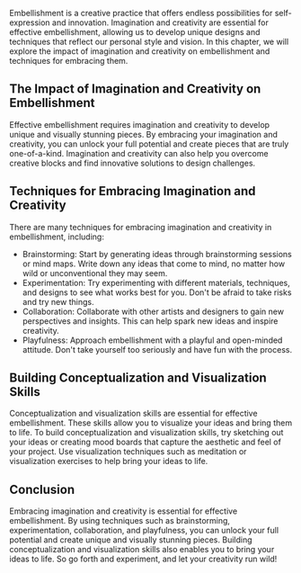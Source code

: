 
Embellishment is a creative practice that offers endless possibilities for self-expression and innovation. Imagination and creativity are essential for effective embellishment, allowing us to develop unique designs and techniques that reflect our personal style and vision. In this chapter, we will explore the impact of imagination and creativity on embellishment and techniques for embracing them.

The Impact of Imagination and Creativity on Embellishment
---------------------------------------------------------

Effective embellishment requires imagination and creativity to develop unique and visually stunning pieces. By embracing your imagination and creativity, you can unlock your full potential and create pieces that are truly one-of-a-kind. Imagination and creativity can also help you overcome creative blocks and find innovative solutions to design challenges.

Techniques for Embracing Imagination and Creativity
---------------------------------------------------

There are many techniques for embracing imagination and creativity in embellishment, including:

* Brainstorming: Start by generating ideas through brainstorming sessions or mind maps. Write down any ideas that come to mind, no matter how wild or unconventional they may seem.
* Experimentation: Try experimenting with different materials, techniques, and designs to see what works best for you. Don't be afraid to take risks and try new things.
* Collaboration: Collaborate with other artists and designers to gain new perspectives and insights. This can help spark new ideas and inspire creativity.
* Playfulness: Approach embellishment with a playful and open-minded attitude. Don't take yourself too seriously and have fun with the process.

Building Conceptualization and Visualization Skills
---------------------------------------------------

Conceptualization and visualization skills are essential for effective embellishment. These skills allow you to visualize your ideas and bring them to life. To build conceptualization and visualization skills, try sketching out your ideas or creating mood boards that capture the aesthetic and feel of your project. Use visualization techniques such as meditation or visualization exercises to help bring your ideas to life.

Conclusion
----------

Embracing imagination and creativity is essential for effective embellishment. By using techniques such as brainstorming, experimentation, collaboration, and playfulness, you can unlock your full potential and create unique and visually stunning pieces. Building conceptualization and visualization skills also enables you to bring your ideas to life. So go forth and experiment, and let your creativity run wild!
